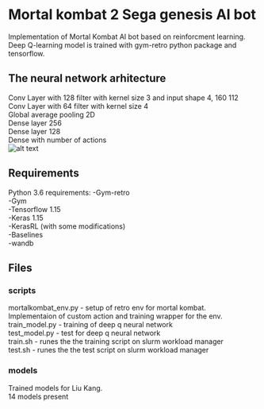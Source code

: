 # Mortal kombat 2 Sega genesis AI bot
Implementation of Mortal Kombat AI bot based on reinforcment learning. 
Deep Q-learning model is trained with gym-retro python package and tensorflow.
## The neural network arhitecture    
Conv Layer with 128 filter with kernel size 3 and input shape 4, 160 112  
Conv Layer with 64 filter with kernel size 4  
Global average pooling 2D  
Dense layer 256  
Dense layer 128  
Dense with number of actions  
![alt text](https://i.ytimg.com/vi/-gl71qZoZw8/hqdefault.jpg)

## Requirements
Python 3.6 requirements:
-Gym-retro  
-Gym  
-Tensorflow 1.15  
-Keras 1.15  
-KerasRL (with some modifications)  
-Baselines  
-wandb  

## Files  

### scripts     
mortalkombat_env.py - setup of retro env for mortal kombat.   
Implementaion of custom action and training wrapper for the env.
train_model.py - training of deep q neural network  
test_model.py - test for deep q neural network   
train.sh - runes the the training script on slurm workload manager  
test.sh - runes the the test script on slurm workload manager  
  
### models  
Trained models for Liu Kang.   
14 models present  
